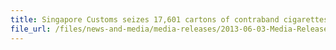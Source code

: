 ```yaml
---
title: Singapore Customs seizes 17,601 cartons of contraband cigarettes over eight days
file_url: /files/news-and-media/media-releases/2013-06-03-Media-Release.pdf
---
```

